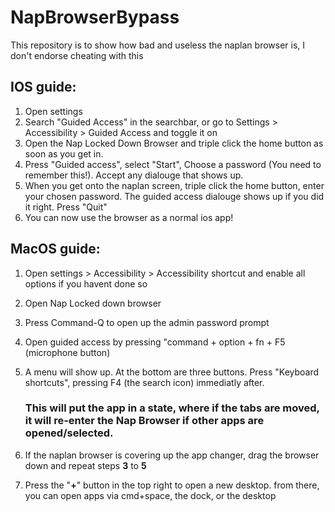 # NapBrowserBypass
This repository is to show how bad and useless the naplan browser is, I don't endorse cheating with this

## IOS guide:
1. Open settings
2. Search "Guided Access" in the searchbar, or go to Settings > Accessibility > Guided Access and toggle it on
3. Open the Nap Locked Down Browser and triple click the home button as soon as you get in.
4. Press "Guided access", select "Start", Choose a password (You need to remember this!). Accept any dialouge that shows up.
5. When you get onto the naplan screen, triple click the home button, enter your chosen password. The guided access dialouge shows up if you did it right. Press "Quit"
6. You can now use the browser as a normal ios app!

## MacOS guide:
1. Open settings > Accessibility > Accessibility shortcut and enable all options if you havent done so
2. Open Nap Locked down browser
3. Press Command-Q to open up the admin password prompt
4. Open guided access by pressing "command + option + fn + F5 (microphone button)
5. A menu will show up. At the bottom are three buttons. Press "Keyboard shortcuts", pressing F4 (the search icon) immediatly after.

   ### This will put the app in a state, where if the tabs are moved, it will re-enter the Nap Browser if other apps are opened/selected.

7. If the naplan browser is covering up the app changer, drag the browser down and repeat steps **3** to **5**
8. Press the "**+**" button in the top right to open a new desktop. from there, you can open apps via cmd+space, the dock, or the desktop
